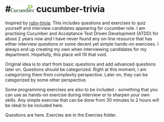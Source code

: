 #<img src="img/cucumber.png" height="20%" width="15%" > cucumber-trivia
===============

Inspired by <a href = "https://github.com/gregstallings/ruby-trivia">ruby-trivia</a>. This includes questions and exercises to quiz yourself and interview candidates appearing for cucumber role. I am practising Cucumber and Acceptance Test Driven Development (ATDD) for about 2 years now and I have never found any on-line resource that has either interview questions or some decent yet simple hands-on exercises. I always end up creating my own when interviewing candidates for my department. Hopefully, this place will fill that void.

Original idea is to start from basic questions and add advanced questions later on. Questions should be categorized. Right at this moment, I am categorizing them from complexity perspective. Later on, they can be categorized by some other perspective.
 
Some programming exercises are also to be included - something that you can use as hands-on exercise during interview or to sharpen your own skills. Any simple exercise that can be done from 30 minutes to 2 hours will be ideal to be included here.

Questions are here.
Exercies are in the Exercies folder.

